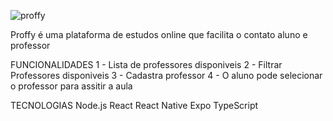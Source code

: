 ![proffy](https://user-images.githubusercontent.com/63512716/112360892-92819d00-8cb1-11eb-8976-3eb3cebc43ce.png)

Proffy é uma plataforma de estudos online que facilita o contato aluno e professor

FUNCIONALIDADES
1 - Lista de professores disponiveis
2 - Filtrar Professores disponiveis
3 - Cadastra professor
4 - O aluno pode selecionar o professor para assitir a aula

TECNOLOGIAS 
Node.js
React
React Native
Expo
TypeScript
